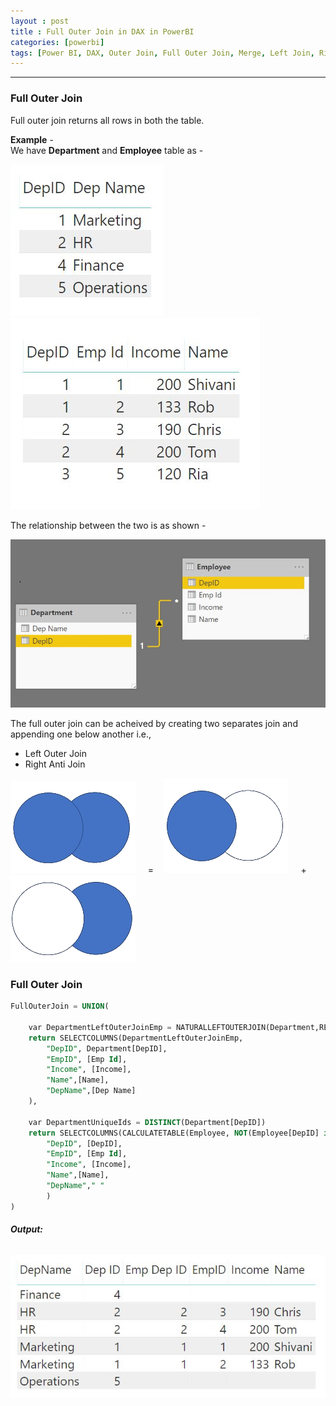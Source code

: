 ```yaml
---
layout : post
title : Full Outer Join in DAX in PowerBI
categories: [powerbi]
tags: [Power BI, DAX, Outer Join, Full Outer Join, Merge, Left Join, Right Anti Join]
---
```


---
### Full Outer Join 
<!--break-->

Full outer join returns all rows in both the table.  

**Example** -  
We have **Department** and **Employee** table as -  


![Department](/static/img/posts/powerbi/2019-07-10-Full-Outer-Join-DAX/T1.jpg "Department") &nbsp;&nbsp;&nbsp;&nbsp;![Employee](/static/img/posts/powerbi/2019-07-10-Full-Outer-Join-DAX/T2.jpg "Employee")

The relationship between the two is as shown - 

![One to Many Relationship](/static/img/posts/powerbi/2019-07-10-Full-Outer-Join-DAX/T4.jpg "Relationship")

The full outer join can be acheived by creating two separates join and appending one below another i.e., 

* Left Outer Join
* Right Anti Join


![Full Outer Join](/static/img/posts/powerbi/2019-07-10-Full-Outer-Join-DAX/T7.png "Full Outer") &nbsp;&nbsp;&nbsp;&nbsp;=&nbsp;&nbsp;&nbsp;&nbsp;![Left Outer Join](/static/img/posts/powerbi/2019-07-10-Full-Outer-Join-DAX/T5.png "Left Outer")&nbsp;&nbsp;&nbsp;&nbsp; + &nbsp;&nbsp;&nbsp;&nbsp;![Anti Right Join](/static/img/posts/powerbi/2019-07-10-Full-Outer-Join-DAX/T6.png "Anti Right")

### Full Outer Join

```sql
FullOuterJoin = UNION(

    var DepartmentLeftOuterJoinEmp = NATURALLEFTOUTERJOIN(Department,RELATEDTABLE(Employee))
    return SELECTCOLUMNS(DepartmentLeftOuterJoinEmp,
        "DepID", Department[DepID],
        "EmpID", [Emp Id],
        "Income", [Income],
        "Name",[Name],
        "DepName",[Dep Name]
    ),

    var DepartmentUniqueIds = DISTINCT(Department[DepID])
    return SELECTCOLUMNS(CALCULATETABLE(Employee, NOT(Employee[DepID] in DepartmentUniqueIds)),
        "DepID", [DepID],
        "EmpID", [Emp Id],
        "Income", [Income],
        "Name",[Name],
        "DepName"," "
        )
)
```
###### **Output:**
![Full Outer Join](/static/img/posts/powerbi/2019-07-10-Full-Outer-Join-DAX/T3.jpg "Full Outer Join")
